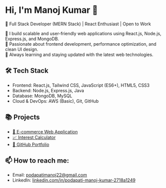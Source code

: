 # Hi, I'm Manoj Kumar 👋

🚀 Full Stack Developer (MERN Stack) | React Enthusiast | Open to Work

🔹 I build scalable and user-friendly web applications using React.js, Node.js, Express.js, and MongoDB.  
🔹 Passionate about frontend development, performance optimization, and clean UI design.  
🔹 Always learning and staying updated with the latest web technologies.

## 🛠️ Tech Stack
- Frontend: React.js, Tailwind CSS, JavaScript (ES6+), HTML5, CSS3
- Backend: Node.js, Express.js, Java
- Database: MongoDB, MySQL
- Cloud & DevOps: AWS (Basic), Git, GitHub

## 📚 Projects
- [🛒 E-commerce Web Application](https://vibe-nine-omega.vercel.app/)
- [📈 Interest Calculator](https://interest-calculator-ecru.vercel.app/)
- [🔗 GitHub Portfolio](https://github.com/manojkumar2291)

## 📫 How to reach me:
- Email: podapatimanoj22@gmail.com
- LinkedIn: [linkedin.com/in/podapati-manoj-kumar-2718a1249](https://linkedin.com/in/podapati-manoj-kumar-2718a1249)
